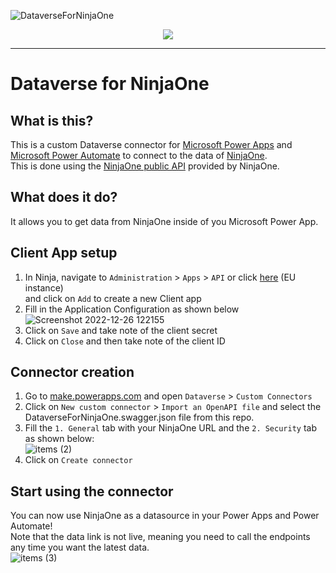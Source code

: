 ![DataverseForNinjaOne](https://user-images.githubusercontent.com/47614276/209544038-e8faa894-a9a6-4f8f-997d-a2a5c0a680db.png)
<p align="center">
  <a href="https://www.paypal.com/donate/?hosted_button_id=PLM7Q4RRJK48N" target="_blank">
    <img src="https://img.shields.io/badge/Donate-PayPal-green.svg"/>
  </a>
</p>

---

# Dataverse for NinjaOne
## What is this?
This is a custom Dataverse connector for [Microsoft Power Apps](https://powerapps.microsoft.com/) and [Microsoft Power Automate](https://powerautomate.microsoft.com/) to connect to the data of [NinjaOne](https://www.ninjaone.com/).<br>
This is done using the [NinjaOne public API](https://app.ninjarmm.com/apidocs/) provided by NinjaOne.

## What does it do?
It allows you to get data from NinjaOne inside of you Microsoft Power App.

## Client App setup
1. In Ninja, navigate to `Administration` > `Apps` > `API` or click [here](https://eu.ninjarmm.com/#/administration/apps/api) (EU instance)<br>
and click on `Add` to create a new Client app
2. Fill in the Application Configuration as shown below<br>
![Screenshot 2022-12-26 122155](https://user-images.githubusercontent.com/47614276/209543481-de3b9030-fe69-489d-ad2c-4ed3b1aefa1a.png)
3. Click on `Save` and take note of the client secret
4. Click on `Close` and then take note of the client ID

## Connector creation
1. Go to [make.powerapps.com](https://make.powerapps.com) and open `Dataverse` > `Custom Connectors`
2. Click on `New custom connector` > `Import an OpenAPI file` and select the DataverseForNinjaOne.swagger.json file from this repo.
3. Fill the `1. General` tab with your NinjaOne URL and the `2. Security` tab as shown below:<br>
![items (2)](https://user-images.githubusercontent.com/47614276/209540765-185bd034-3394-414d-a536-a54c9988b2d9.png)
5. Click on `Create connector` 

## Start using the connector
You can now use NinjaOne as a datasource in your Power Apps and Power Automate!<br>
Note that the data link is not live, meaning you need to call the endpoints any time you want the latest data.<br>
![items (3)](https://user-images.githubusercontent.com/47614276/209540829-96a40893-29f7-471d-9912-0956409ef06c.png)
